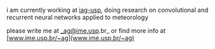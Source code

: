 i am currently working at [iag-usp](https://www.iag.usp.br/),
doing research on convolutional and recurrent neural networks
applied to meteorology

please write me at _ag@ime.usp.br_
or find more info at [www.ime.usp.br/~ag](www.ime.usp.br/~ag)

